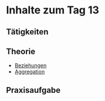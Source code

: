 # Inhalte zum Tag 13

## Tätigkeiten

## Theorie

- [Beziehungen](Theorie/Beziehungen.md)
- [Aggregation](Theorie/Beziehungen.md)

## Praxisaufgabe